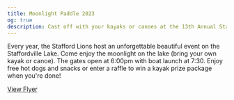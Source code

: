 ```yaml
---
title: Moonlight Paddle 2023
og: true
description: Cast off with your kayaks or canoes at the 13th Annual Stafford Lions Club Moonlight Paddle
---
```

Every year, the Stafford Lions host an unforgettable beautiful event on the Staffordville Lake. Come enjoy the moonlight on the lake (bring your own kayak or canoe). The gates open at 6:00pm with boat launch at 7:30. Enjoy free hot dogs and snacks or enter a raffle to win a kayak prize package when you're done!

<a href="https://e-clubhouse.org/userfiles/2275/file/0425231121272023MoonlightPaddle_.pdf" target="_blank">View Flyer</a>
